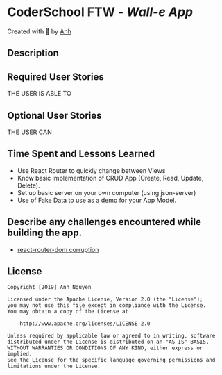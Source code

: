 
# CoderSchool FTW - *Wall-e App*

Created with :blue_heart: by <a href="https://github.com/albertanguyen">Anh</a>

## Description

## Required User Stories

THE USER IS ABLE TO

[//]: # (- [] Enter a repository in a search bar, click "search", and see the associated issues. The repository should be of the format owner/repo-name, e.g. facebook/react.)


## Optional User Stories

THE USER CAN


## Time Spent and Lessons Learned
* Use React Router to quickly change between Views
* Know basic implementation of CRUD App (Create, Read, Update, Delete).
* Set up basic server on your own computer (using json-server)
* Use of Fake Data to use as a demo for your App Model.

## Describe any challenges encountered while building the app.
* <a href="https://stackoverflow.com/questions/45148532/cant-install-react-transition-group#45148963">react-router-dom corruption</a>

## License

    Copyright [2019] Anh Nguyen

    Licensed under the Apache License, Version 2.0 (the "License");
    you may not use this file except in compliance with the License.
    You may obtain a copy of the License at

        http://www.apache.org/licenses/LICENSE-2.0

    Unless required by applicable law or agreed to in writing, software
    distributed under the License is distributed on an "AS IS" BASIS,
    WITHOUT WARRANTIES OR CONDITIONS OF ANY KIND, either express or implied.
    See the License for the specific language governing permissions and
    limitations under the License.
